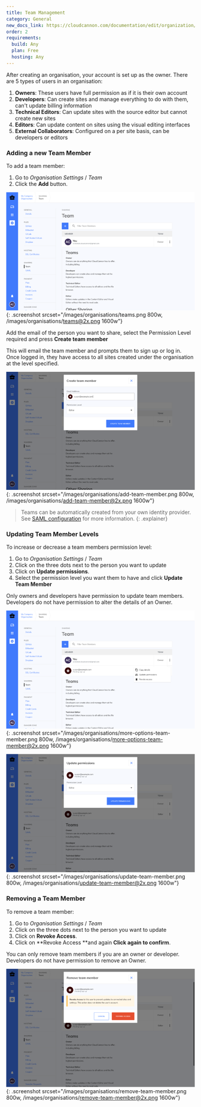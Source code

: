 ```yaml
---
title: Team Management
category: General
new_docs_link: https://cloudcannon.com/documentation/edit/organization/#team-management
order: 2
requirements:
  build: Any
  plan: Free
  hosting: Any
---
```


After creating an organisation, your account is set up as the owner. There are 5 types of users in an organisation:

1. **Owners**\: These users have full permission as if it is their own account
2. **Developers**\: Can create sites and manage everything to do with them, can't update billing information
3. **Technical Editors**\: Can update sites with the source editor but cannot create new sites
4. **Editors**\: Can update content on sites using the visual editing interfaces
5. **External Collaborators**\: Configured on a per site basis, can be developers or editors

### Adding a new Team Member

To add a team member:

1. Go to *Organisation Settings* / *Team*
2. Click the **Add** button.

![List of team members](/images/organisations/teams.png){: .screenshot srcset="/images/organisations/teams.png 800w, /images/organisations/teams@2x.png 1600w"}

Add the email of the person you want to share, select the Permission Level required and press **Create team member**

This will email the team member and prompts them to sign up or log in. Once logged in, they have access to all sites created under the organisation at the level specified.

![Adding a new team member](/images/organisations/add-team-member.png){: .screenshot srcset="/images/organisations/add-team-member.png 800w, /images/organisations/add-team-member@2x.png 1600w"}

> Teams can be automatically created from your own identity provider. See [SAML configuration](/organisations/saml/) for more information.
{: .explainer}

### Updating Team Member Levels

To increase or decrease a team members permission level:

1. Go to *Organisation Settings* / *Team*
2. Click on the three dots next to the person you want to update
3. Click on&nbsp;**Update permissions**.
4. Select the permission level you want them to have and click **Update Team Member**

Only owners and developers have permission to update team members. Developers do not have permission to alter the details of an Owner.

![Team members more options.](/images/organisations/more-options-team-member.png){: .screenshot srcset="/images/organisations/more-options-team-member.png 800w, /images/organisations/more-options-team-member@2x.png 1600w"}

![Updating team members permissions](/images/organisations/update-team-member.png){: .screenshot srcset="/images/organisations/update-team-member.png 800w, /images/organisations/update-team-member@2x.png 1600w"}

### Removing a Team Member

To remove a team member:

1. Go to *Organisation Settings* / *Team*
2. Click on the three dots next to the person you want to update
3. Click on **Revoke Access**.
4. Click on **Revoke Access&nbsp;**and again&nbsp;**Click again to confirm**.

You can only remove team members if you are an owner or developer. Developers do not have permission to remove an Owner.

![Revoking team member access.](/images/organisations/remove-team-member.png){: .screenshot srcset="/images/organisations/remove-team-member.png 800w, /images/organisations/remove-team-member@2x.png 1600w"}